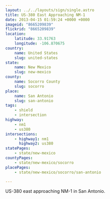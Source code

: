 ```yaml
---
layout: ../../layouts/sign/single.astro
title: US-380 East Approaching NM-1
date: 2013-04-15 01:59:24 +0000 +0000
imageid: "8665209839"
flickrid: "8665209839"
location:
    latitude: 33.91763
    longitude: -106.870675
country:
    name: United States
    slug: united-states
state:
    name: New Mexico
    slug: new-mexico
county:
    name: Socorro County
    slug: socorro
place:
    name: San Antonio
    slug: san-antonio
tags:
    - shield
    - intersection
highway:
    - nm1
    - us380
intersections:
    - highway1: nm1
      highway2: us380
statePages:
    - state/new-mexico
countyPages:
    - state/new-mexico/socorro
placePages:
    - state/new-mexico/socorro/san-antonio

---
```

US-380 east approaching NM-1 in San Antonio.
